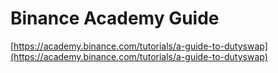 # Binance Academy Guide

[https://academy.binance.com/tutorials/a-guide-to-dutyswap](https://academy.binance.com/tutorials/a-guide-to-dutyswap)

